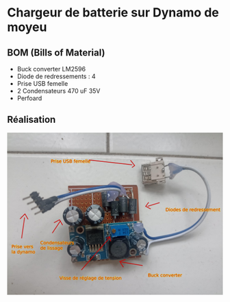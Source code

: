 # Chargeur de batterie sur Dynamo de moyeu

## BOM (Bills of Material)
* Buck converter LM2596
* Diode de redressements : 4
* Prise USB femelle
* 2 Condensateurs 470 uF 35V
* Perfoard

## Réalisation
![inside](/images/dynamo_usb.jpg)
